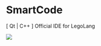 # SmartCode
[ Qt | C++ ] Official IDE for LegoLang

<img src="https://github.com/shotInLeg/SmartCode/blob/master/newVersion/SmartCode/screenshots/MainWindow.png" />
